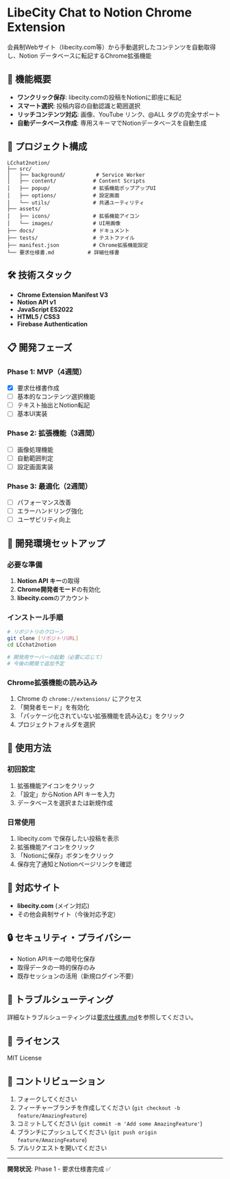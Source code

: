 # LibeCity Chat to Notion Chrome Extension

会員制Webサイト（libecity.com等）から手動選択したコンテンツを自動取得し、Notion データベースに転記するChrome拡張機能

## 🚀 機能概要

- **ワンクリック保存**: libecity.comの投稿をNotionに即座に転記
- **スマート選択**: 投稿内容の自動認識と範囲選択
- **リッチコンテンツ対応**: 画像、YouTube リンク、@ALL タグの完全サポート
- **自動データベース作成**: 専用スキーマでNotionデータベースを自動生成

## 📁 プロジェクト構成

```
LCchat2notion/
├── src/
│   ├── background/          # Service Worker
│   ├── content/            # Content Scripts
│   ├── popup/              # 拡張機能ポップアップUI
│   ├── options/            # 設定画面
│   └── utils/              # 共通ユーティリティ
├── assets/
│   ├── icons/              # 拡張機能アイコン
│   └── images/             # UI用画像
├── docs/                   # ドキュメント
├── tests/                  # テストファイル
├── manifest.json           # Chrome拡張機能設定
└── 要求仕様書.md           # 詳細仕様書
```

## 🛠 技術スタック

- **Chrome Extension Manifest V3**
- **Notion API v1**
- **JavaScript ES2022**
- **HTML5 / CSS3**
- **Firebase Authentication**

## 📋 開発フェーズ

### Phase 1: MVP（4週間）
- [x] 要求仕様書作成
- [ ] 基本的なコンテンツ選択機能
- [ ] テキスト抽出とNotion転記
- [ ] 基本UI実装

### Phase 2: 拡張機能（3週間）
- [ ] 画像処理機能
- [ ] 自動範囲判定
- [ ] 設定画面実装

### Phase 3: 最適化（2週間）
- [ ] パフォーマンス改善
- [ ] エラーハンドリング強化
- [ ] ユーザビリティ向上

## 🔧 開発環境セットアップ

### 必要な準備
1. **Notion API キー**の取得
2. **Chrome開発者モード**の有効化
3. **libecity.com**のアカウント

### インストール手順
```bash
# リポジトリのクローン
git clone [リポジトリURL]
cd LCchat2notion

# 開発用サーバーの起動（必要に応じて）
# 今後の開発で追加予定
```

### Chrome拡張機能の読み込み
1. Chrome の `chrome://extensions/` にアクセス
2. 「開発者モード」を有効化
3. 「パッケージ化されていない拡張機能を読み込む」をクリック
4. プロジェクトフォルダを選択

## 📖 使用方法

### 初回設定
1. 拡張機能アイコンをクリック
2. 「設定」からNotion API キーを入力
3. データベースを選択または新規作成

### 日常使用
1. libecity.com で保存したい投稿を表示
2. 拡張機能アイコンをクリック
3. 「Notionに保存」ボタンをクリック
4. 保存完了通知とNotionページリンクを確認

## 🎯 対応サイト

- **libecity.com** (メイン対応)
- その他会員制サイト（今後対応予定）

## 🔒 セキュリティ・プライバシー

- Notion APIキーの暗号化保存
- 取得データの一時的保存のみ
- 既存セッションの活用（新規ログイン不要）

## 🐛 トラブルシューティング

詳細なトラブルシューティングは[要求仕様書.md](./要求仕様書.md)を参照してください。

## 📄 ライセンス

MIT License

## 🤝 コントリビューション

1. フォークしてください
2. フィーチャーブランチを作成してください (`git checkout -b feature/AmazingFeature`)
3. コミットしてください (`git commit -m 'Add some AmazingFeature'`)
4. ブランチにプッシュしてください (`git push origin feature/AmazingFeature`)
5. プルリクエストを開いてください

---

**開発状況**: Phase 1 - 要求仕様書完成 ✅ 